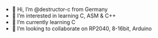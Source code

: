 - 👋 Hi, I’m @destructor-c from Germany
- 👀 I’m interested in learning C, ASM & C++
- 🌱 I’m currently learning C
- 💞️ I’m looking to collaborate on RP2040, 8-16bit, Arduino 


<!---
destructor-c/destructor-c is a ✨ special ✨ repository because its `README.md` (this file) appears on your GitHub profile.
You can click the Preview link to take a look at your changes.
--->
